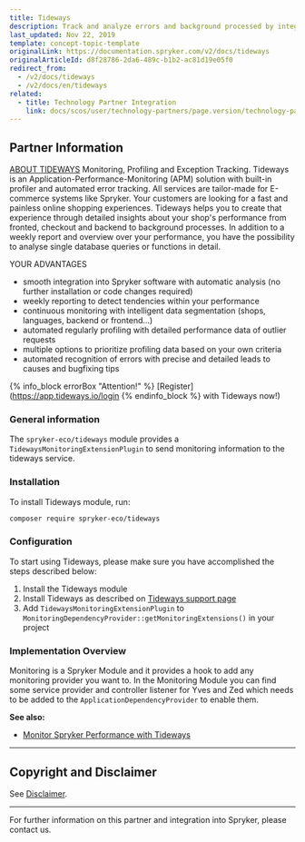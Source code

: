 ```yaml
---
title: Tideways
description: Track and analyze errors and background processed by integrating Tideways intot he Spryker Commerce OS.
last_updated: Nov 22, 2019
template: concept-topic-template
originalLink: https://documentation.spryker.com/v2/docs/tideways
originalArticleId: d8f28786-2da6-489c-b1b2-ac81d19e05f0
redirect_from:
  - /v2/docs/tideways
  - /v2/docs/en/tideways
related:
  - title: Technology Partner Integration
    link: docs/scos/user/technology-partners/page.version/technology-partner-integration.html
---
```


## Partner Information

[ABOUT TIDEWAYS](https://tideways.com/) 
Monitoring, Profiling and Exception Tracking. Tideways is an Application-Performance-Monitoring (APM) solution with built-in profiler and automated error tracking. All services are tailor-made for E-commerce systems like Spryker. Your customers are looking for a fast and painless online shopping experiences. Tideways helps you to create that experience through detailed insights about your shop's performance from fronted, checkout and backend to background processes. In addition to a weekly report and overview over your performance, you have the possibility to analyse single database queries or functions in detail.

YOUR ADVANTAGES
* smooth integration into Spryker software with automatic analysis (no further installation or code changes required)
* weekly reporting to detect tendencies within your performance
* continuous monitoring with intelligent data segmentation (shops, languages, backend or frontend...)
* automated regularly profiling with detailed performance data of outlier requests
* multiple options to prioritize profiling data based on your own criteria
* automated recognition of errors with precise and detailed leads to causes and bugfixing tips

{% info_block errorBox "Attention!" %}
[Register](https://app.tideways.io/login
{% endinfo_block %} with Tideways now!)

### General information

The `spryker-eco/tideways` module provides a `TidewaysMonitoringExtensionPlugin` to send monitoring information to the tideways service.

### Installation

To install Tideways module, run:
```bash
composer require spryker-eco/tideways
```

### Configuration

To start using Tideways, please make sure you have accomplished the steps described below:

1. Install the Tideways module
2. Install Tideways as described on [Tideways support page](https://support.tideways.com/article/85-install-on-debian-ubuntu)
3. Add `TidewaysMonitoringExtensionPlugin` to  `MonitoringDependencyProvider::getMonitoringExtensions()` in your project

### Implementation Overview

Monitoring is a Spryker Module and it provides a hook to add any monitoring provider you want to. In the Monitoring Module you can find some service provider and controller listener for Yves and Zed which needs to be added to the `ApplicationDependencyProvider` to enable them.

<b>See also:</b>

* [Monitor Spryker Performance with Tideways](https://app.tideways.io/login)

---

## Copyright and Disclaimer

See [Disclaimer](https://github.com/spryker/spryker-documentation).

---
For further information on this partner and integration into Spryker, please contact us.

<div class="hubspot-forms hubspot-forms--docs">
<div class="hubspot-form" id="hubspot-partners-1">
            <div class="script-embed" data-code="
                                            hbspt.forms.create({
				                                portalId: '2770802',
				                                formId: '163e11fb-e833-4638-86ae-a2ca4b929a41',
              	                                onFormReady: function() {
              		                                const hbsptInit = new CustomEvent('hbsptInit', {bubbles: true});
              		                                document.querySelector('#hubspot-partners-1').dispatchEvent(hbsptInit);
              	                                }
				                            });
            "></div>
</div>
</div>
